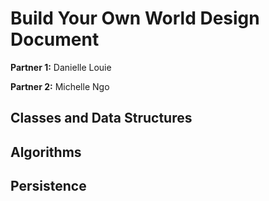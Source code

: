 # Build Your Own World Design Document

**Partner 1:**
Danielle Louie

**Partner 2:**
Michelle Ngo

## Classes and Data Structures

## Algorithms

## Persistence
